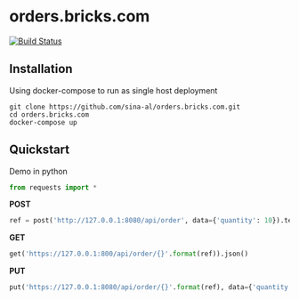# orders.bricks.com
[![Build Status](https://travis-ci.org/sina-al/orders.bricks.com.svg?branch=master)](https://travis-ci.org/sina-al/orders.bricks.com)
## Installation
Using docker-compose to run as single host deployment
 ```
 git clone https://github.com/sina-al/orders.bricks.com.git
 cd orders.bricks.com
 docker-compose up
 ```
 ## Quickstart
Demo in python
```python
from requests import *
```
**POST**
```python
ref = post('http://127.0.0.1:8080/api/order', data={'quantity': 10}).text
```
**GET**
```python
get('https://127.0.0.1:800/api/order/{}'.format(ref)).json()
```
**PUT**
```python
put('https://127.0.0.1:8080/api/order/{}'.format(ref), data={'quantity': 20})
```
